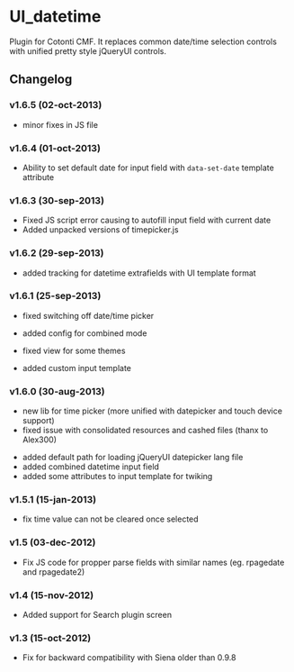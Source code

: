 UI_datetime
===========

Plugin for Cotonti CMF. It replaces common date/time selection controls with
unified pretty style jQueryUI controls.

Changelog
---------

### v1.6.5 (02-oct-2013)

* minor fixes in JS file

### v1.6.4 (01-oct-2013)

+ Ability to set default date for input field with `data-set-date` template attribute

### v1.6.3 (30-sep-2013)

- Fixed JS script error causing to autofill input field with current date
- Added unpacked versions of timepicker.js

### v1.6.2 (29-sep-2013)

+ added tracking for datetime extrafields with UI template format

### v1.6.1 (25-sep-2013)

* fixed switching off date/time picker
+ added config for combined mode
* fixed view for some themes
+ added custom input template

### v1.6.0 (30-aug-2013)

* new lib for time picker (more unified with datepicker and touch device support)
* fixed issue with consolidated resources and cashed files (thanx to Alex300)
+ added default path for loading jQueryUI datepicker lang file
+ added combined datetime input field
+ added some attributes to input template for twiking

### v1.5.1 (15-jan-2013)

* fix time value can not be cleared once selected

### v1.5 (03-dec-2012)

* Fix JS code for propper parse fields with similar names (eg. rpagedate and rpagedate2)


### v1.4 (15-nov-2012)

+ Added support for Search plugin screen


### v1.3 (15-oct-2012)

* Fix for backward compatibility with Siena older than 0.9.8
